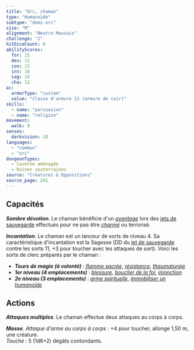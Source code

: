 ```yaml
---
title: "Orc, chaman"
type: "Humanoïde"
subtype: "demi-orc"
size: "M"
alignment: "Neutre Mauvais"
challenge: "2"
hitDiceCount: 6
abilityScores:
  for: 15
  dex: 11
  con: 13
  int: 10
  sag: 14
  cha: 12
ac:
  armorType: "custom"
  value: "Classe d'armure 13 (armure de cuir)"
skills:
  - name: "persuasion"
  - name: "religion"
movement:
  walk: 9
senses:
  darkvision: 18
languages:
  - "commun"
  - "orc"
dungeonTypes:
  - Caverne aménagée
  - Ruines souterraines
source: "Créatures & Oppositions"
source_page: 241
---
```

## Capacités
_**Sombre dévotion**_. Le chaman bénéficie d'un [_avantage_](/utiliser-les-caracteristiques/#avantage-et-desavantage) lors des [jets de sauvegarde](/utiliser-les-caracteristiques/#jets-de-sauvegarde) effectués pour ne pas être [_charmé_](/gerer-la-sante-du-personnage/#charme) ou terrorisé.

_**Incantation**_. Le chaman est un lanceur de sorts de niveau 4. Sa caractéristique d'incantation est la Sagesse (DD du [jet de sauvegarde](/utiliser-les-caracteristiques/#jets-de-sauvegarde) contre les sorts 11, +3 pour toucher avec les attaques de sort). Voici les sorts de clerc préparés par le chaman :
* _**Tours de magie (à volonté)**_ : [_flamme sacrée_](/grimoire/flamme-sacree/), [_résistance_](/grimoire/resistance/), [_thaumaturgie_](/grimoire/thaumaturgie/)
* _**1er niveau (4 emplacements)**_ : [_blessure_](/grimoire/blessure/), [_bouclier de la foi_](/grimoire/bouclier-de-la-foi/), [_injonction_](/grimoire/injonction/)
* _**2e niveau (3 emplacements)**_ : [_arme spirituelle_](/grimoire/arme-spirituelle/), [_immobiliser un humanoïde_](/grimoire/immobiliser-un-humanoide/)

## Actions
_**Attaques multiples**_. Le chaman effectue deux attaques au corps à corps.

_**Masse**_. _Attaque d'arme au corps à corps_ : +4 pour toucher, allonge 1,50 m, une créature.  
_Touché_ : 5 (1d6+2) dégâts contondants.
